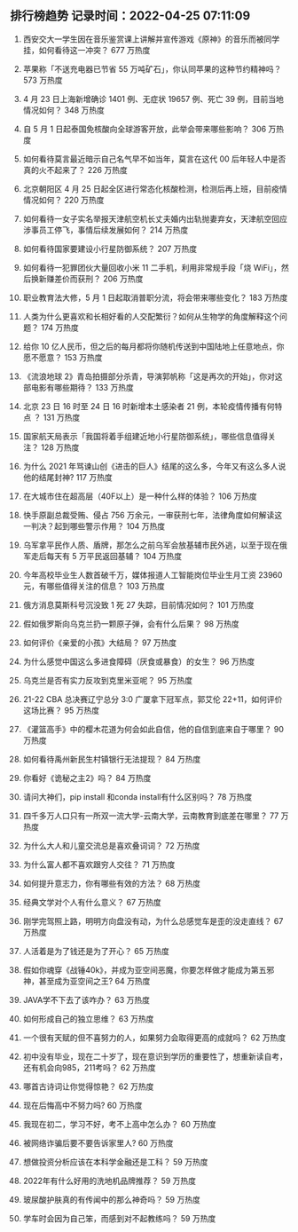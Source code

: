 
## 排行榜趋势 记录时间：2022-04-25 07:11:09
  
  1. 西安交大一学生因在音乐鉴赏课上讲解并宣传游戏《原神》的音乐而被同学挂，如何看待这一冲突？ 677 万热度
    
  2. 苹果称「不送充电器已节省 55 万吨矿石」，你认同苹果的这种节约精神吗？ 573 万热度
    
  3. 4 月 23 日上海新增确诊 1401 例、无症状 19657 例、死亡 39 例，目前当地情况如何？ 348 万热度
    
  4. 自 5 月 1 日起泰国免核酸向全球游客开放，此举会带来哪些影响？ 306 万热度
    
  5. 如何看待莫言最近暗示自己名气早不如当年，莫言在这代 00 后年轻人中是否真的火不起来了？ 226 万热度
    
  6. 北京朝阳区 4 月 25 日起全区进行常态化核酸检测，检测后再上班，目前疫情情况如何？ 220 万热度
    
  7. 如何看待一女子实名举报天津航空机长丈夫婚内出轨抛妻弃女，天津航空回应涉事员工停飞，事情后续发展如何？ 214 万热度
    
  8. 如何看待国家要建设小行星防御系统？ 207 万热度
    
  9. 如何看待一犯罪团伙大量回收小米 11 二手机，利用非常规手段「烧 WiFi」，然后换新赚差价而获刑？ 206 万热度
    
  10. 职业教育法大修，5 月 1 日起取消普职分流，将会带来哪些变化？ 183 万热度
    
  11. 人类为什么更喜欢和长相好看的人交配繁衍？如何从生物学的角度解释这个问题？ 174 万热度
    
  12. 给你 10 亿人民币，但之后的每月都将你随机传送到中国陆地上任意地点，你愿不愿意？ 153 万热度
    
  13. 《流浪地球 2》青岛拍摄部分杀青，导演郭帆称「这是再次的开始」，你对这部电影有哪些期待？ 133 万热度
    
  14. 北京 23 日 16 时至 24 日 16 时新增本土感染者 21 例，本轮疫情传播有何特点 ？ 131 万热度
    
  15. 国家航天局表示「我国将着手组建近地小行星防御系统」，哪些信息值得关注？ 128 万热度
    
  16. 为什么 2021 年骂谏山创《进击的巨人》结尾的这么多，今年又有这么多人说他的结尾封神? 117 万热度
    
  17. 在大城市住在超高层（40F以上）是一种什么样的体验？ 106 万热度
    
  18. 快手原副总裁受贿、侵占 756 万余元，一审获刑七年，法律角度如何解读这一判决？起到哪些警示作用？ 104 万热度
    
  19. 乌军拿平民作人质、盾牌，那怎么之前乌军会放基辅市民外逃，以至于现在俄军走后每天有 5 万平民返回基辅？ 104 万热度
    
  20. 今年高校毕业生人数首破千万，媒体报道人工智能岗位毕业生月工资 23960 元，有哪些值得关注的信息？ 103 万热度
    
  21. 俄方消息莫斯科号沉没致 1 死 27 失踪，目前情况如何？ 101 万热度
    
  22. 假如俄罗斯向乌克兰扔一颗原子弹，会有什么后果？ 98 万热度
    
  23. 如何评价《亲爱的小孩》大结局？ 97 万热度
    
  24. 为什么感觉中国这么多进食障碍（厌食或暴食）的女生？ 96 万热度
    
  25. 乌克兰是否有实力反攻到克里米亚呢？ 95 万热度
    
  26. 21-22 CBA 总决赛辽宁总分 3:0 广厦拿下冠军点，郭艾伦 22+11，如何评价这场比赛？ 95 万热度
    
  27. 《灌篮高手》中的樱木花道为何会如此自信，他的自信到底来自于哪里？ 90 万热度
    
  28. 如何看待禹州新民生村镇银行无法提现？ 84 万热度
    
  29. 你看好《诡秘之主2》吗？ 84 万热度
    
  30. 请问大神们，pip install 和conda install有什么区别吗？ 78 万热度
    
  31. 四千多万人口只有一所双一流大学-云南大学，云南教育到底差在哪里？ 77 万热度
    
  32. 为什么大人和儿童交流总是喜欢叠词词？ 72 万热度
    
  33. 为什么富人都不喜欢跟穷人交往？ 71 万热度
    
  34. 如何提升意志力，你有哪些有效的方法？ 68 万热度
    
  35. 经典文学对个人有什么意义？ 67 万热度
    
  36. 刚学完驾照上路，明明方向盘没有动，为什么总感觉车是歪的没走直线？ 67 万热度
    
  37. 人活着是为了钱还是为了开心？ 65 万热度
    
  38. 假如你魂穿《战锤40k》，并成为亚空间恶魔，你要怎样做才能成为第五邪神，甚至成为亚空间之王? 64 万热度
    
  39. JAVA学不下去了该咋办？ 63 万热度
    
  40. 如何形成自己的独立思维？ 63 万热度
    
  41. 一个很有天赋的但不喜努力的人，如果努力会取得更高的成就吗？ 62 万热度
    
  42. 初中没有毕业，现在二十岁了，现在意识到学历的重要性了，想重新读自考，还有机会向985，211考吗？ 62 万热度
    
  43. 哪首古诗词让你觉得惊艳？ 62 万热度
    
  44. 现在后悔高中不努力吗? 60 万热度
    
  45. 我现在初二，学习不好，考不上高中怎么办？ 60 万热度
    
  46. 被网络诈骗后要不要告诉家里人? 60 万热度
    
  47. 想做投资分析应该在本科学金融还是工科？ 59 万热度
    
  48. 2022年有什么好用的洗地机品牌推荐？ 59 万热度
    
  49. 玻尿酸护肤真的有传闻中的那么神奇吗？ 59 万热度
    
  50. 学车时会因为自己笨，而感到对不起教练吗？ 59 万热度
    